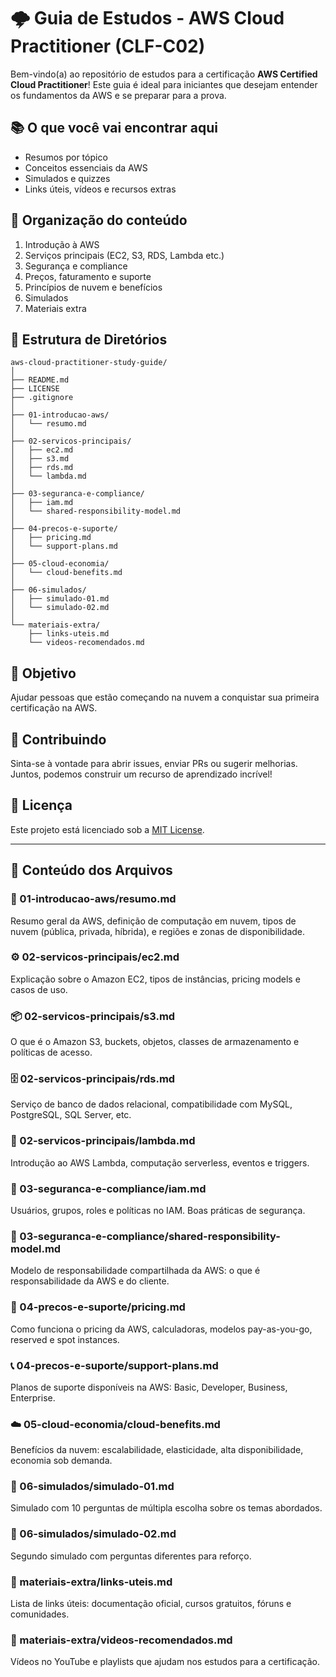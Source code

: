 # 🌩️ Guia de Estudos - AWS Cloud Practitioner (CLF-C02)

Bem-vindo(a) ao repositório de estudos para a certificação **AWS Certified Cloud Practitioner**! Este guia é ideal para iniciantes que desejam entender os fundamentos da AWS e se preparar para a prova.

## 📚 O que você vai encontrar aqui

- Resumos por tópico
- Conceitos essenciais da AWS
- Simulados e quizzes
- Links úteis, vídeos e recursos extras

## 🧭 Organização do conteúdo

1. Introdução à AWS
2. Serviços principais (EC2, S3, RDS, Lambda etc.)
3. Segurança e compliance
4. Preços, faturamento e suporte
5. Princípios de nuvem e benefícios
6. Simulados
7. Materiais extra

## 📂 Estrutura de Diretórios

```
aws-cloud-practitioner-study-guide/
│
├── README.md
├── LICENSE
├── .gitignore
│
├── 01-introducao-aws/
│   └── resumo.md
│
├── 02-servicos-principais/
│   ├── ec2.md
│   ├── s3.md
│   ├── rds.md
│   └── lambda.md
│
├── 03-seguranca-e-compliance/
│   ├── iam.md
│   └── shared-responsibility-model.md
│
├── 04-precos-e-suporte/
│   ├── pricing.md
│   └── support-plans.md
│
├── 05-cloud-economia/
│   └── cloud-benefits.md
│
├── 06-simulados/
│   ├── simulado-01.md
│   └── simulado-02.md
│
└── materiais-extra/
    ├── links-uteis.md
    └── videos-recomendados.md
```

## 🎯 Objetivo

Ajudar pessoas que estão começando na nuvem a conquistar sua primeira certificação na AWS.

## 🤝 Contribuindo

Sinta-se à vontade para abrir issues, enviar PRs ou sugerir melhorias. Juntos, podemos construir um recurso de aprendizado incrível!

## 📜 Licença

Este projeto está licenciado sob a [MIT License](LICENSE).

---

## 📄 Conteúdo dos Arquivos

### 📘 01-introducao-aws/resumo.md
Resumo geral da AWS, definição de computação em nuvem, tipos de nuvem (pública, privada, híbrida), e regiões e zonas de disponibilidade.

### ⚙️ 02-servicos-principais/ec2.md
Explicação sobre o Amazon EC2, tipos de instâncias, pricing models e casos de uso.

### 📦 02-servicos-principais/s3.md
O que é o Amazon S3, buckets, objetos, classes de armazenamento e políticas de acesso.

### 🗄️ 02-servicos-principais/rds.md
Serviço de banco de dados relacional, compatibilidade com MySQL, PostgreSQL, SQL Server, etc.

### 🧠 02-servicos-principais/lambda.md
Introdução ao AWS Lambda, computação serverless, eventos e triggers.

### 🔐 03-seguranca-e-compliance/iam.md
Usuários, grupos, roles e políticas no IAM. Boas práticas de segurança.

### 📜 03-seguranca-e-compliance/shared-responsibility-model.md
Modelo de responsabilidade compartilhada da AWS: o que é responsabilidade da AWS e do cliente.

### 💸 04-precos-e-suporte/pricing.md
Como funciona o pricing da AWS, calculadoras, modelos pay-as-you-go, reserved e spot instances.

### 📞 04-precos-e-suporte/support-plans.md
Planos de suporte disponíveis na AWS: Basic, Developer, Business, Enterprise.

### ☁️ 05-cloud-economia/cloud-benefits.md
Benefícios da nuvem: escalabilidade, elasticidade, alta disponibilidade, economia sob demanda.

### 📝 06-simulados/simulado-01.md
Simulado com 10 perguntas de múltipla escolha sobre os temas abordados.

### 📝 06-simulados/simulado-02.md
Segundo simulado com perguntas diferentes para reforço.

### 🔗 materiais-extra/links-uteis.md
Lista de links úteis: documentação oficial, cursos gratuitos, fóruns e comunidades.

### 🎥 materiais-extra/videos-recomendados.md
Vídeos no YouTube e playlists que ajudam nos estudos para a certificação.

